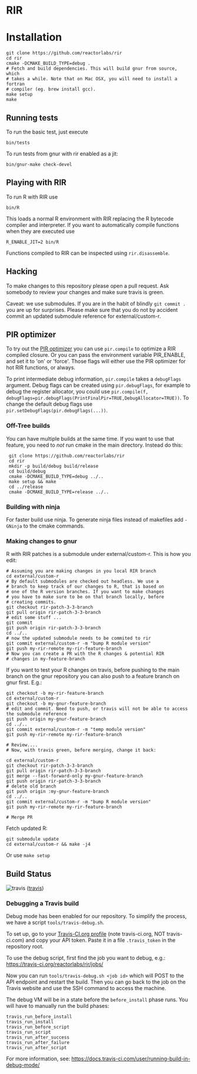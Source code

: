 # RIR

# Installation

    git clone https://github.com/reactorlabs/rir
    cd rir
    cmake -DCMAKE_BUILD_TYPE=debug .
    # Fetch and build dependencies. This will build gnur from source, which
    # takes a while. Note that on Mac OSX, you will need to install a fortran
    # compiler (eg. brew install gcc). 
    make setup
    make

## Running tests

To run the basic test, just execute

    bin/tests

To run tests from gnur with rir enabled as a jit:

    bin/gnur-make check-devel

## Playing with RIR

To run R with RIR use

    bin/R

This loads a normal R environment with RIR replacing the R bytecode compiler
and interpreter. If you want to automatically compile functions when they
are executed use

    R_ENABLE_JIT=2 bin/R

Functions compiled to RIR can be inspected using `rir.disassemble`.

## Hacking

To make changes to this repository please open a pull request. Ask somebody to
review your changes and make sure travis is green.

Caveat: we use submodules. If you are in the habit of blindly `git commit .` you are up for surprises. Please make sure that you do not by accident commit an updated submodule reference for external/custom-r.

## PIR optimizer

To try out the [PIR optimizer](documentation/pir.md) you can use `pir.compile` to optimize a RIR compiled closure.
Or you can pass the environment variable PIR_ENABLE, and set it to 'on' or 'force'.
Those flags will either use the PIR optimizer for hot RIR functions, or always.

To print intermediate debug information, `pir.compile` takes a `debugFlags` argument.
Debug flags can be created using `pir.debugFlags`, for example to debug the register allocator, you could use `pir.compile(f, debugFlags=pir.debugFlags(PrintFinalPir=TRUE,DebugAllocator=TRUE))`.
To change the default debug flags use `pir.setDebugFlags(pir.debugFlags(...))`.

### Off-Tree builds

You can have multiple builds at the same time.
If you want to use that feature, you need to *not* run cmake in the main directory.
Instead do this:

     git clone https://github.com/reactorlabs/rir
     cd rir
     mkdir -p build/debug build/release
     cd build/debug
     cmake -DCMAKE_BUILD_TYPE=debug ../..
     make setup && make
     cd ../release
     cmake -DCMAKE_BUILD_TYPE=release ../..

### Building with ninja

For faster build use ninja. To generate ninja files instead of makefiles add `-GNinja` to the cmake commands.

### Making changes to gnur

R with RIR patches is a submodule under external/custom-r. This is how you edit:

    # Assuming you are making changes in you local RIR branch
    cd external/custom-r
    # By default submodules are checked out headless. We use a
    # branch to keep track of our changes to R, that is based on
    # one of the R version branches. If you want to make changes
    # you have to make sure to be on that branch locally, before
    # creating commits.
    git checkout rir-patch-3-3-branch
    git pull origin rir-patch-3-3-branch
    # edit some stuff ... 
    git commit
    git push origin rir-patch-3-3-branch
    cd ../..
    # now the updated submodule needs to be commited to rir 
    git commit external/custom-r -m "bump R module version"
    git push my-rir-remote my-rir-feature-branch
    # Now you can create a PR with the R changes & potential RIR 
    # changes in my-feature-branch

If you want to test your R changes on travis, before pushing to the main branch on the gnur repository you can also push to a feature branch on gnur first. E.g.:

    git checkout -b my-rir-feature-branch
    cd external/custom-r
    git checkout -b my-gnur-feature-branch
    # edit and commit. Need to push, or travis will not be able to access the submodule reference
    git push origin my-gnur-feature-branch
    cd ../..
    git commit external/custom-r -m "temp module version"
    git push my-rir-remote my-rir-feature-branch

    # Review....
    # Now, with travis green, before merging, change it back:

    cd external/custom-r
    git checkout rir-patch-3-3-branch
    git pull origin rir-patch-3-3-branch
    git merge --fast-forward-only my-gnur-feature-branch
    git push origin rir-patch-3-3-branch
    # delete old branch
    git push origin :my-gnur-feature-branch
    cd ../..
    git commit external/custom-r -m "bump R module version"
    git push my-rir-remote my-rir-feature-branch

    # Merge PR

Fetch updated R:

    git submodule update
    cd external/custom-r && make -j4 

Or use `make setup`

## Build Status

![travis](https://api.travis-ci.org/reactorlabs/rir.svg?branch=master) ([travis](https://travis-ci.org/reactorlabs/rir))

### Debugging a Travis build

Debug mode has been enabled for our repository. To simplify the process, we have
a script `tools/travis-debug.sh`.

To set up, go to your [Travis-CI.org profile](https://travis-ci.org/profile)
(note travis-ci.org, NOT travis-ci.com) and copy your API token. Paste it in
a file `.travis_token` in the repository root.

To use the debug script, first find the job you want to debug, e.g.:
https://travis-ci.org/reactorlabs/rir/jobs/<job id>

Now you can run `tools/travis-debug.sh <job id>` which will POST to the API
endpoint and restart the build. Then you can go back to the job on the Travis
website and use the SSH command to access the machine.

The debug VM will be in a state before the `before_install` phase runs. You will
have to manually run the build phases:

```
travis_run_before_install
travis_run_install
travis_run_before_script
travis_run_script
travis_run_after_success
travis_run_after_failure
travis_run_after_script
```

For more information, see:
https://docs.travis-ci.com/user/running-build-in-debug-mode/
